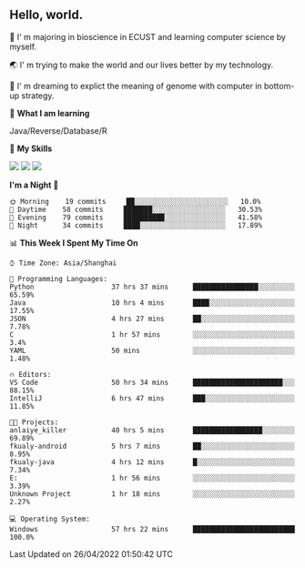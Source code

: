 ## Hello, world.

🏫 I' m majoring in bioscience in ECUST and learning computer science by myself.

🌏 I' m trying to make the world and our lives better by my technology.

🧬 I' m dreaming to explict the meaning of genome with computer in bottom-up strategy.

🔡 **What I am learning**

Java/Reverse/Database/R

🌟 **My Skills**

![](https://img.shields.io/badge/-Python-3e74a2?style=flat-square&logo=Python&logoColor=fff)
![](https://img.shields.io/badge/-Linux-000000?style=flat-square&logo=Linux&logoColor=fff)
![](https://img.shields.io/badge/-Docker-2496ED?style=flat-square&logo=Docker&logoColor=fff)

<!--START_SECTION:waka-->
**I'm a Night 🦉** 

```text
🌞 Morning    19 commits     ██░░░░░░░░░░░░░░░░░░░░░░░   10.0% 
🌆 Daytime    58 commits     ███████░░░░░░░░░░░░░░░░░░   30.53% 
🌃 Evening    79 commits     ██████████░░░░░░░░░░░░░░░   41.58% 
🌙 Night      34 commits     ████░░░░░░░░░░░░░░░░░░░░░   17.89%

```


📊 **This Week I Spent My Time On** 

```text
⌚︎ Time Zone: Asia/Shanghai

💬 Programming Languages: 
Python                   37 hrs 37 mins      ████████████████░░░░░░░░░   65.59% 
Java                     10 hrs 4 mins       ████░░░░░░░░░░░░░░░░░░░░░   17.55% 
JSON                     4 hrs 27 mins       ██░░░░░░░░░░░░░░░░░░░░░░░   7.78% 
C                        1 hr 57 mins        ░░░░░░░░░░░░░░░░░░░░░░░░░   3.4% 
YAML                     50 mins             ░░░░░░░░░░░░░░░░░░░░░░░░░   1.48%

🔥 Editors: 
VS Code                  50 hrs 34 mins      ██████████████████████░░░   88.15% 
IntelliJ                 6 hrs 47 mins       ███░░░░░░░░░░░░░░░░░░░░░░   11.85%

🐱‍💻 Projects: 
anlaiye_killer           40 hrs 5 mins       █████████████████░░░░░░░░   69.89% 
fkualy-android           5 hrs 7 mins        ██░░░░░░░░░░░░░░░░░░░░░░░   8.95% 
fkualy-java              4 hrs 12 mins       █░░░░░░░░░░░░░░░░░░░░░░░░   7.34% 
E:                       1 hr 56 mins        ░░░░░░░░░░░░░░░░░░░░░░░░░   3.39% 
Unknown Project          1 hr 18 mins        ░░░░░░░░░░░░░░░░░░░░░░░░░   2.27%

💻 Operating System: 
Windows                  57 hrs 22 mins      █████████████████████████   100.0%

```


 Last Updated on 26/04/2022 01:50:42 UTC
<!--END_SECTION:waka-->


<!--
**Shigure19/Shigure19** is a ✨ _special_ ✨ repository because its `README.md` (this file) appears on your GitHub profile.

Here are some ideas to get you started:

- 🔭 I’m currently working on ...
- 🌱 I’m currently learning ...
- 👯 I’m looking to collaborate on ...
- 🤔 I’m looking for help with ...
- 💬 Ask me about ...
- 📫 How to reach me: ...
- 😄 Pronouns: ...
- ⚡ Fun fact: ...
-->
